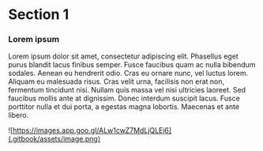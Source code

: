 # Section 1

### Lorem ipsum

Lorem ipsum dolor sit amet, consectetur adipiscing elit. Phasellus eget purus blandit lacus finibus semper. Fusce faucibus quam ac nulla bibendum sodales. Aenean eu hendrerit odio. Cras eu ornare nunc, vel luctus lorem. Aliquam eu malesuada risus. Cras velit urna, facilisis non erat non, fermentum tincidunt nisi. Nullam quis massa vel nisi ultricies laoreet. Sed faucibus mollis ante at dignissim. Donec interdum suscipit lacus. Fusce porttitor nulla et dui porta, a egestas magna lobortis. Maecenas et ante libero.

![https://images.app.goo.gl/ALw1cwZ7MdLjQLEj6](.gitbook/assets/image.png)



